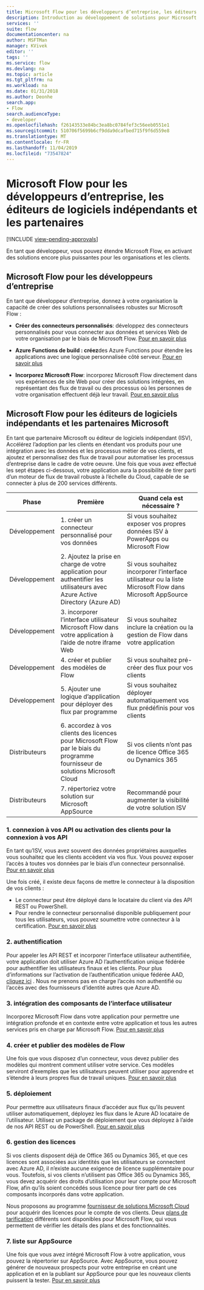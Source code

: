 ```yaml
---
title: Microsoft Flow pour les développeurs d’entreprise, les éditeurs de logiciels indépendants et les partenaires | Microsoft Docs
description: Introduction au développement de solutions pour Microsoft Flow.
services: ''
suite: flow
documentationcenter: na
author: MSFTMan
manager: KVivek
editor: ''
tags: ''
ms.service: flow
ms.devlang: na
ms.topic: article
ms.tgt_pltfrm: na
ms.workload: na
ms.date: 01/31/2018
ms.author: Deonhe
search.app:
- Flow
search.audienceType:
- developer
ms.openlocfilehash: f26143533e84bc3ea8bc0784fef3c56eeb0551e1
ms.sourcegitcommit: 510706f5699b6cf9dda9dcafbed715f9f6d559e8
ms.translationtype: MT
ms.contentlocale: fr-FR
ms.lasthandoff: 11/04/2019
ms.locfileid: "73547824"
---
```

# <a name="microsoft-flow-for-enterprise-developers-isvs-and-partners"></a>Microsoft Flow pour les développeurs d’entreprise, les éditeurs de logiciels indépendants et les partenaires
[!INCLUDE [view-pending-approvals](../includes/cc-rebrand.md)]

En tant que développeur, vous pouvez étendre Microsoft Flow, en activant des solutions encore plus puissantes pour les organisations et les clients.

## <a name="microsoft-flow-for-enterprise-developers"></a>Microsoft Flow pour les développeurs d’entreprise

En tant que développeur d’entreprise, donnez à votre organisation la capacité de créer des solutions personnalisées robustes sur Microsoft Flow :

- **Créer des connecteurs personnalisés**: développez des connecteurs personnalisés pour vous connecter aux données et services Web de votre organisation par le biais de Microsoft Flow. [Pour en savoir plus](https://docs.microsoft.com/connectors/custom-connectors/)

- **Azure Functions de build : créez**des Azure Functions pour étendre les applications avec une logique personnalisée côté serveur. [Pour en savoir plus](/azure/azure-functions/app-service-export-api-to-powerapps-and-flow)

- **Incorporez Microsoft Flow**: incorporez Microsoft Flow directement dans vos expériences de site Web pour créer des solutions intégrées, en représentant des flux de travail ou des processus où les personnes de votre organisation effectuent déjà leur travail. [Pour en savoir plus](embed-flow-dev.md)

## <a name="microsoft-flow-for-isvs-and-microsoft-partners"></a>Microsoft Flow pour les éditeurs de logiciels indépendants et les partenaires Microsoft

En tant que partenaire Microsoft ou éditeur de logiciels indépendant (ISV), Accélérez l’adoption par les clients en étendant vos produits pour une intégration avec les données et les processus métier de vos clients, et ajoutez et personnalisez des flux de travail pour automatiser les processus d’entreprise dans le cadre de votre oeuvre. Une fois que vous avez effectué les sept étapes ci-dessous, votre application aura la possibilité de tirer parti d’un moteur de flux de travail robuste à l’échelle du Cloud, capable de se connecter à plus de 200 services différents.

| Phase | Première | Quand cela est nécessaire ? |
| --- | --- | --- |
| Développement | 1. créer un connecteur personnalisé pour vos données | Si vous souhaitez exposer vos propres données ISV à PowerApps ou Microsoft Flow |
| Développement | 2. Ajoutez la prise en charge de votre application pour authentifier les utilisateurs avec Azure Active Directory (Azure AD) | Si vous souhaitez incorporer l’interface utilisateur ou la liste Microsoft Flow dans Microsoft AppSource | 
| Développement | 3. incorporer l’interface utilisateur Microsoft Flow dans votre application à l’aide de notre iframe Web | Si vous souhaitez inclure la création ou la gestion de Flow dans votre application | 
| Développement | 4. créer et publier des modèles de Flow | Si vous souhaitez pré-créer des flux pour vos clients | 
| Développement | 5. Ajouter une logique d’application pour déployer des flux par programme | Si vous souhaitez déployer automatiquement vos flux prédéfinis pour vos clients | 
| Distributeurs | 6. accordez à vos clients des licences pour Microsoft Flow par le biais du programme fournisseur de solutions Microsoft Cloud | Si vos clients n’ont pas de licence Office 365 ou Dynamics 365 |
| Distributeurs | 7. répertoriez votre solution sur Microsoft AppSource | Recommandé pour augmenter la visibilité de votre solution ISV |

### <a name="1-connecting-to-your-apis-or-enabling-customers-to-connect-to-your-apis"></a>1. connexion à vos API ou activation des clients pour la connexion à vos API

En tant qu’ISV, vous avez souvent des données propriétaires auxquelles vous souhaitez que les clients accèdent via vos flux. Vous pouvez exposer l’accès à toutes vos données par le biais d’un connecteur personnalisé. [Pour en savoir plus](https://docs.microsoft.com/connectors/custom-connectors/)

Une fois créé, il existe deux façons de mettre le connecteur à la disposition de vos clients :
- Le connecteur peut être déployé dans le locataire du client via des API REST ou PowerShell.
- Pour rendre le connecteur personnalisé disponible publiquement pour tous les utilisateurs, vous pouvez soumettre votre connecteur à la certification. [Pour en savoir plus](https://docs.microsoft.com/connectors/custom-connectors/submit-certification)

### <a name="2-authentication"></a>2. authentification 

Pour appeler les API REST et incorporer l’interface utilisateur authentifiée, votre application doit utiliser Azure AD l’authentification unique fédérée pour authentifier les utilisateurs finaux et les clients. Pour plus d’informations sur l’activation de l’authentification unique fédérée AAD, [cliquez ici](https://identity.microsoft.com/) . Nous ne prenons pas en charge l’accès non authentifié ou l’accès avec des fournisseurs d’identité autres que Azure AD. 

### <a name="3-embedding-ui-components"></a>3. intégration des composants de l’interface utilisateur

Incorporez Microsoft Flow dans votre application pour permettre une intégration profonde et en contexte entre votre application et tous les autres services pris en charge par Microsoft Flow. [Pour en savoir plus](embed-flow-dev.md)

### <a name="4-create-and-publish-flow-templates"></a>4. créer et publier des modèles de Flow

Une fois que vous disposez d’un connecteur, vous devez publier des modèles qui montrent comment utiliser votre service. Ces modèles serviront d’exemples que les utilisateurs peuvent utiliser pour apprendre et s’étendre à leurs propres flux de travail uniques. [Pour en savoir plus](../publish-a-template.md)

### <a name="5-deployment"></a>5. déploiement

Pour permettre aux utilisateurs finaux d’accéder aux flux qu’ils peuvent utiliser automatiquement, déployez les flux dans le Azure AD locataire de l’utilisateur. Utilisez un package de déploiement que vous déployez à l’aide de nos API REST ou de PowerShell. [Pour en savoir plus](https://docs.microsoft.com/powerapps/export-import-packages)

### <a name="6-licensing"></a>6. gestion des licences

Si vos clients disposent déjà de Office 365 ou Dynamics 365, et que ces licences sont associées aux identités que les utilisateurs se connectent avec Azure AD, il n’existe aucune exigence de licence supplémentaire pour vous. Toutefois, si vos clients n’utilisent pas Office 365 ou Dynamics 365, vous devez acquérir des droits d’utilisation pour leur compte pour Microsoft Flow, afin qu’ils soient concédés sous licence pour tirer parti de ces composants incorporés dans votre application.

Nous proposons au programme [fournisseur de solutions Microsoft Cloud](https://partner.microsoft.com/cloud-solution-provider) pour acquérir des licences pour le compte de vos clients. Deux [plans de tarification](https://flow.microsoft.com/pricing/) différents sont disponibles pour Microsoft Flow, qui vous permettent de vérifier les détails des plans et des fonctionnalités.

### <a name="7-list-on-appsource"></a>7. liste sur AppSource

Une fois que vous avez intégré Microsoft Flow à votre application, vous pouvez la répertorier sur AppSource. Avec AppSource, vous pouvez générer de nouveaux prospects pour votre entreprise en créant une application et en la publiant sur AppSource pour que les nouveaux clients puissent la tester. [Pour en savoir plus](dev-appsource-test-drive.md)
